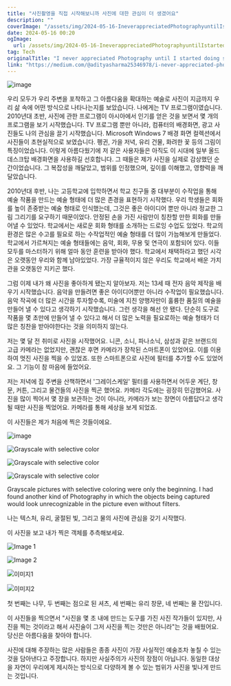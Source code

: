 ```yaml
---
title: "사진촬영을 직접 시작해보니까 사진에 대한 관심이 더 생겼어요"
description: ""
coverImage: "/assets/img/2024-05-16-IneverappreciatedPhotographyuntilIstarteddoingsomemyself_0.png"
date: 2024-05-16 00:20
ogImage: 
  url: /assets/img/2024-05-16-IneverappreciatedPhotographyuntilIstarteddoingsomemyself_0.png
tag: Tech
originalTitle: "I never appreciated Photography until I started doing some myself"
link: "https://medium.com/@adityasharma25346978/i-never-appreciated-photography-until-i-started-doing-some-myself-c84eaec11094"
---
```



![image](/assets/img/2024-05-16-IneverappreciatedPhotographyuntilIstarteddoingsomemyself_0.png)

우리 모두가 우리 주변을 포착하고 그 아름다움을 확대하는 예술로 사진이 지금까지 우리 삶 속에 어떤 방식으로 나타나는지를 보았습니다. 나에게는 TV 프로그램이였습니다. 2010년대 초반, 사진에 관한 프로그램이 아시아에서 인기를 얻은 것을 보면서 몇 개의 프로그램을 보기 시작했습니다. TV 프로그램 뿐만 아니라, 컴퓨터의 배경화면, 광고 사진들도 나의 관심을 끌기 시작했습니다. Microsoft Windows 7 배경 화면 컬렉션에서 사진들이 초현실적으로 보였습니다. 펭귄, 가을 저녁, 유리 건물, 화려한 꽃 등의 그림이 특징이었습니다. 이렇게 아름다웠기에 저 같은 사용자들은 아직도 이 시대에 일부 올드 데스크탑 배경화면을 사용하길 선호합니다. 그 때들은 제가 사진을 실제로 감상했던 순간이었습니다. 그 복잡성을 깨달았고, 범위를 인정했으며, 깊이를 이해했고, 영향력을 깨달았습니다.

2010년대 후반, 나는 고등학교에 입학하면서 학교 친구들 중 대부분이 수작업을 통해 예술 작품을 만드는 예술 형태에 더 많은 존경을 표현하기 시작했다. 우리 학생들은 회화를 높이 존중받는 예술 형태로 인식했는데, 그것은 좋은 아이디어 뿐만 아니라 정교한 그림 그리기를 요구하기 때문이었다. 안정된 손을 가진 사람만이 칭찬할 만한 회화를 만들어낼 수 있었다. 학교에서는 새로운 회화 형태를 소개하는 드로잉 수업도 있었다. 학교의 환경은 많은 수고를 필요로 하는 수작업적인 예술 형태를 더 많이 가늠해보게 만들었다. 학교에서 가르쳐지는 예술 형태들에는 음악, 회화, 무용 및 연극이 포함되어 있다. 이들 모두를 마스터하기 위해 얼마 동안 훈련을 받아야 했다. 학교에서 채택하라고 했던 시각은 오랫동안 우리와 함께 남아있었다. 가장 규율적이지 않은 우리도 학교에서 배운 가치관을 오랫동안 지키곤 했다.

그럼 이제 내가 왜 사진을 좋아하게 됐는지 알아보자. 저는 13세 때 전자 음악 제작을 배우기 시작했습니다. 음악을 만들려면 좋은 아이디어뿐만 아니라 수작업이 필요했습니다. 음악 작곡에 더 많은 시간을 투자할수록, 미술에 지친 양행자만이 훌륭한 품질의 예술을 만들어 낼 수 있다고 생각하기 시작했습니다. 그런 생각을 해선 안 됐다. 단순히 도구로 작품을 몇 초만에 만들어 낼 수 있다고 해서 더 많은 노력을 필요로하는 예술 형태가 더 많은 칭찬을 받아야한다는 것을 의미하지 않는다.



저는 몇 달 전 취미로 사진을 시작했어요. 니콘, 소니, 파나소닉, 삼성과 같은 브랜드의 고급 카메라는 없었지만, 괜찮은 후면 카메라가 장착된 스마트폰이 있었어요. 이를 이용하여 멋진 사진을 찍을 수 있었죠. 또한 스마트폰으로 사진에 필터를 추가할 수도 있었어요. 그 기능이 참 마음에 들었어요.

저는 저녁에 집 주변을 산책하면서 '그레이스케일' 필터를 사용하면서 어두운 계단, 창문, 커튼, 그리고 물건들의 사진을 찍곤 했어요. 카메라 각도에는 굉장히 민감했어요. 사진을 많이 찍어서 몇 장을 보관하는 것이 아니라, 카메라가 보는 장면이 아름답다고 생각될 때만 사진을 찍었어요. 카메라를 통해 세상을 보게 되었죠.

이 사진들은 제가 처음에 찍은 것들이에요.

![image](/assets/img/2024-05-16-IneverappreciatedPhotographyuntilIstarteddoingsomemyself_1.png)




![Grayscale with selective color](/assets/img/2024-05-16-IneverappreciatedPhotographyuntilIstarteddoingsomemyself_2.png)

![Grayscale with selective color](/assets/img/2024-05-16-IneverappreciatedPhotographyuntilIstarteddoingsomemyself_3.png)

![Grayscale with selective color](/assets/img/2024-05-16-IneverappreciatedPhotographyuntilIstarteddoingsomemyself_4.png)

Grayscale pictures with selective coloring were only the beginning. I had found another kind of Photography in which the objects being captured would look unrecognizable in the picture even without filters.




나는 텍스처, 유리, 굴절된 빛, 그리고 물의 사진에 관심을 갖기 시작했다. 

이 사진을 보고 내가 찍은 객체를 추측해보세요.


![Image 1](/assets/img/2024-05-16-IneverappreciatedPhotographyuntilIstarteddoingsomemyself_5.png)

![Image 2](/assets/img/2024-05-16-IneverappreciatedPhotographyuntilIstarteddoingsomemyself_6.png)




![이미지1](/assets/img/2024-05-16-IneverappreciatedPhotographyuntilIstarteddoingsomemyself_7.png)

![이미지2](/assets/img/2024-05-16-IneverappreciatedPhotographyuntilIstarteddoingsomemyself_8.png)

첫 번째는 나무, 두 번째는 점으로 된 셔츠, 세 번째는 유리 창문, 네 번째는 물 잔입니다.

이 사진들을 찍으면서 "사진을 몇 초 내에 만드는 도구를 가진 사진 작가들이 있지만, 사진을 찍는 것이라고 해서 사진술이 그저 사진을 찍는 것만은 아니라"는 것을 배웠어요. 당신은 아름다움을 찾아야 합니다.



사진에 대해 주장하는 많은 사람들은 종종 사진이 가장 사실적인 예술조차 놓칠 수 있는 것을 담아낸다고 주장합니다. 하지만 사실주의가 사진의 장점이 아닙니다. 동일한 대상을 자연이 우리에게 제시하는 방식으로 다양하게 볼 수 있는 범위가 사진을 빛나게 만드는 것입니다.